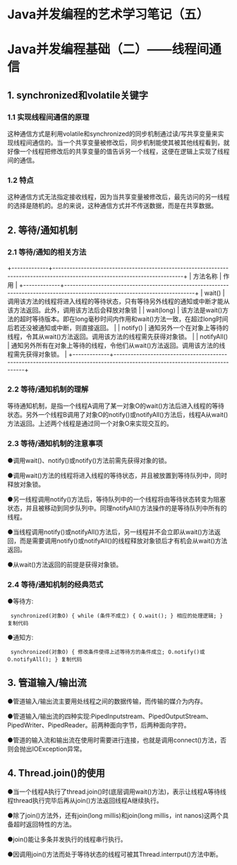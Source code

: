# Java并发编程的艺术学习笔记（五） #

# Java并发编程基础（二）——线程间通信 #

## 1. synchronized和volatile关键字 ##

### 1.1 实现线程间通信的原理 ###

这种通信方式是利用volatile和synchronized的同步机制通过读/写共享变量来实现线程间通信的。当一个共享变量被修改后，同步机制能使其被其他线程看到，就好像一个线程把修改后的共享变量的值告诉另一个线程，这便在逻辑上实现了线程间的通信。

### 1.2 特点 ###

这种通信方式无法指定接收线程，因为当共享变量被修改后，最先访问的另一线程的选择是随机的。总的来说，这种通信方式并不传送数据，而是在共享数据。

## 2. 等待/通知机制 ##

### 2.1 等待/通知的相关方法 ###

+-------------+----------------------------------------------------------------------------------------------------------------------------+
|  方法名称   |                                                            作用                                                            |
+-------------+----------------------------------------------------------------------------------------------------------------------------+
| wait()      | 调用该方法的线程将进入线程的等待状态，只有等待另外线程的通知或中断才能从该方法返回。此外，调用该方法后会释放对象锁         |
| wait(long)  | 该方法是wait()方法的超时等待版本。即在long毫秒时间内作用和wait()方法一致，在超过long时间后若还没被通知或中断，则直接返回。 |
| notify()    | 通知另外一个在对象上等待的线程，令其从wait()方法返回。调用该方法的线程需先获得对象锁。                                     |
| notifyAll() | 通知另外所有在对象上等待的线程，令他们从wait()方法返回。调用该方法的线程需先获得对象锁。                                   |
+-------------+----------------------------------------------------------------------------------------------------------------------------+

### 2.2 等待/通知机制的理解 ###

等待通知机制，是指一个线程A调用了某一对象O的wait()方法后进入线程的等待状态。另外一个线程B调用了对象O的notify()或notifyAll()方法后，线程A从wait()方法返回。上述两个线程是通过同一个对象O来实现交互的。

### 2.3 等待/通知机制的注意事项 ###

●调用wait()、notify()或notify()方法前需先获得对象的锁。

●调用wait()方法的线程将进入线程的等待状态，并且被放置到等待队列中，同时释放对象锁。

●另一线程调用notify()方法后，等待队列中的一个线程将由等待状态转变为阻塞状态，并且被移动到同步队列中。同理notifyAll()方法操作的是等待队列中所有的线程。

●当线程调用notify()或notifyAll()方法后，另一线程并不会立即从wait()方法返回，而是需要调用notify()或notifyAll()的线程释放对象锁后才有机会从wait()方法返回。

●从wait()方法返回的前提是获得对象锁。

### 2.4 等待/通知机制的经典范式 ###

●等待方:

` synchronized(对象O) { while (条件不成立) { O.wait(); } 相应的处理逻辑; } 复制代码`

●通知方:

` synchronized(对象O) { 修改条件使得上述等待方的条件成立; O.notify()或O.notifyAll(); } 复制代码`

## 3. 管道输入/输出流 ##

●管道输入/输出流主要用处线程之间的数据传输，而传输的媒介为内存。

●管道输入/输出流的四种实现:PipedInputstream、PipedOutputStream、PipedWriter、PipedReader。前两种面向字节，后两种面向字符。

●管道的输入流和输出流在使用时需要进行连接，也就是调用connect()方法，否则会抛出IOException异常。

## 4. Thread.join()的使用 ##

●当一个线程A执行了thread.join()时(底层调用wait()方法)，表示让线程A等待线程thread执行完毕后再从join()方法返回线程A继续执行。

●除了join()方法外，还有join(long millis)和join(long millis，int nanos)这两个具备超时返回特性的方法。

●join()能让多条并发执行的线程串行执行。

●因调用join()方法而处于等待状态的线程可被其Thread.interrput()方法中断。